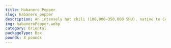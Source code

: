 ```yaml
---
title: Habanero Pepper
slug: habanero_pepper
description: An intensely hot chili (100,000–350,000 SHU), native to Central America. Used in sauces, moles , and Caribbean/Mexican dishes. Its sweet, fruity flavor contrasts with fiery heat. Packed with antioxidants and anti-inflammatory compounds.
img: habaneroPepper.webp
category: Oriental
packageType: Box
pounds: 8 pounds
---
```

